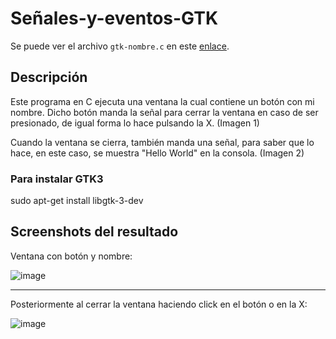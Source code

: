 # Señales-y-eventos-GTK

Se puede ver el archivo `gtk-nombre.c` en este [enlace](https://github.com/IanMitchellOR-UAM/Senales-y-eventos-GTK/blob/main/gtk-nombre.c).

## Descripción
Este programa en C ejecuta una ventana la cual contiene un botón con mi nombre. Dicho botón manda la señal para cerrar la ventana en caso de ser presionado, de igual forma lo hace pulsando la X. (Imagen 1)

Cuando la ventana se cierra, también manda una señal, para saber que lo hace, en este caso, se muestra "Hello World" en la consola. (Imagen 2)

### Para instalar GTK3
sudo apt-get install libgtk-3-dev

## Screenshots del resultado

Ventana con botón y nombre:

![image](https://github.com/user-attachments/assets/f3bc8b05-50e2-4d67-93df-d7af7eb93f44)

---

Posteriormente al cerrar la ventana haciendo click en el botón o en la X:

![image](https://github.com/user-attachments/assets/92cd27b0-d11d-46d4-800a-c2ae46680319)
